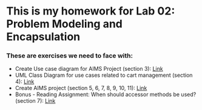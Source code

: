 # This is my homework for Lab 02: Problem Modeling and Encapsulation

   ### These are exercises we need to face with:
    
* Create Use case diagram for AIMS Project (section 3): [Link](./Requirement)
* UML Class Diagram for use cases related to cart management (section 4): [Link](./Design)
* Create AIMS project (section 5, 6, 7, 8, 9, 10, 11): [Link](./AimsProject)
* Bonus - Reading Assignment: When should accessor methods be used? (section 7): [Link](./MindmapReadingAssignment_AccessorMethods.png)
